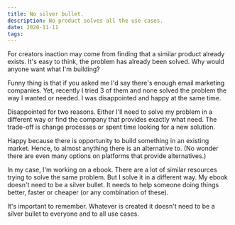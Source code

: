 ```yaml
---
title: No silver bullet.
description: No product solves all the use cases.
date: 2020-11-11
tags:
---
```

For creators inaction may come from finding that a similar product already exists. It's easy to think, the problem has already been solved. Why would anyone want what I'm building?

Funny thing is that if you asked me I'd say there's enough email marketing companies. Yet, recently I tried 3 of them and none solved the problem the way I wanted or needed. I was disappointed and happy at the same time.

Disappointed for two reasons. Either I'll need to solve my problem in a different way or find the company that provides exactly what need. The trade-off is change processes or spent time looking for a new solution.

Happy because there is opportunity to build something in an existing market. Hence, to almost anything there is an alternative to. 
(No wonder there are even many options on platforms that provide alternatives.)


In my case, I'm working on a ebook. There are a lot of similar resources trying to solve the same problem. But I solve it in a different way. My ebook doesn't need to be a silver bullet. It needs to help someone doing things better, faster or cheaper (or any combination of these). 

It's important to remember. Whatever is created it doesn't need to be a silver bullet to everyone and to all use cases.